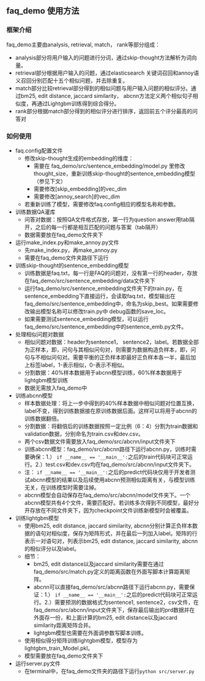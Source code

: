 ## faq_demo 使用方法

### 框架介绍

faq_demo主要由analysis, retrieval, match， rank等部分组成：

- analysis部分将用户输入的问题进行分词，通过skip-thought方法解析为词向量。
- retrieval部分根据用户输入的问题，通过elasticsearch 关键词召回和annoy语义召回分别匹配十五个相似问题，并去除重复。
- match部分比较retrieval部分得到的相似问题与用户输入问题的相似评分。通过bm25, edit distance, jaccard similarity， abcnn方法定义两个相似句子相似度，再通过Lightgbm训练得到综合得分。
- rank部分根据match部分得到的相似评分进行排序，返回前五个评分最高的问答对





### 如何使用

- faq.config配置文件
  - 修改skip-thought生成的embedding的维度：
    - 需要在 faq_demo/src/sentence_embedding/model.py 里修改thought_size，重新训练skip-thought的sentence_embedding模型（参见下文）
    - 需要修改[skip_embedding]的vec_dim
    - 需要修改[annoy_search]的vec_dim
  - 若重新训练了模型，需要修改faq.config相应的模型名称和参数。
- 训练数据QA灌库
  - 问答对数据：按照QA文件格式存放，第一行为question answer用tab隔开，之后的每一行都是相互匹配的问题与答案（tab隔开）
  - 数据需要放在faq_demo文件夹下
- 运行make_index.py和make_annoy.py文件
  - 先make_index.py，再make_annoy.py
  - 需要在faq_demo文件夹路径下运行
- 训练skip-thought的sentence_embedding模型
  - 训练数据是faq.txt，每一行是FAQ的问题对，没有第一行的header，存放在faq_demo/src/sentence_embedding/data文件夹下
  - 运行faq_demo/src/sentence_embedding文件夹下的train.py，在sentence_embedding下直接运行，会读取faq.txt，模型输出在faq_demo/src/sentence_embedding中，命名为skip_best。如果需要修改输出模型名称可以修改train.py中 debug函数的save_loc。
  - 如果需要测试sentence_embedding模型，可以运行faq_demo/src/sentence_embedding中的sentence_emb.py文件。
- 处理相似问题对数据
  - 相似问题对数据：header为sentence1， sentence2，label。若数据全部为正样本，即，问句与其相似问句对，则需要为数据构造负样本，即，问句与不相似问句对。需要平衡的正负样本即最好正负样本各一半，最后加上标签label，1-表示相似，0-表示不相似。
  - 分割数据：40%样本数据用于abcnn模型训练，60%样本数据用于lightgbm模型训练
  - 数据无需放入faq_demo中
- 训练abcnn模型
  - 样本数据处理：将上一步中得到的40%样本数据中相似问题对位置互换，label不变，得到训练数据接在原训练数据后面。这样可以将用于abcnn的训练数据翻倍。
  - 分割数据：将翻倍后的训练数据按照一定比例（6：4）分割为train数据和validation数据，分别命名为train.csv和dev.csv。
  - 两个csv数据文件需要放入faq_demo/src/abcnn/input文件夹下
  - 训练abcnn模型：faq_demo/src/abcnn路径下运行abcnn.py，训练时需要确保：1.） `if __name__ == '__main__':`之后的train代码块可正常运行。2.）test.csv和dev.csv均在faq_demo/src/abcnn/input文件夹下。
  - 注： `if __name__ == '__main__':`之后的predict代码块仅用于开发者测试abcnn模型的结果以及后续使用abcnn预测相似距离有关，与模型训练无关，在训练模型时需要注掉。
  - abcnn模型会自动保存在faq_demo/src/abcnn/model文件夹下。一个abcnn模型共有4个文件，需要匹配好。若训练多次得到不同模型，最好分开存放在不同文件夹下，因为checkpoint文件训练新模型时会被覆盖。
- 训练lightgbm模型
  - 使用bm25, edit distance, jaccard similarity, abcnn分别计算正负样本数据的语句对相似度，保存为矩阵形式，并在最后一列加入label。矩阵的行表示一对语句对，列表示bm25, edit distance, jaccard similarity, abcnn的相似评分以及label。
  - 细节：
    - bm25, edit distance以及jaccard similarity需要在通过faq_demo/src/match.py定义的距离函数在外面写脚本计算距离矩阵。
    - abcnn可以直接faq_demo/src/abcnn路径下运行abcnn.py，需要保证：1.） `if __name__ == '__main__':`之后的predict代码块可正常运行。2.）需要预测的数据格式为sentence1, sentence2，csv文件，在faq_demo/src/abcnn/input文件夹下，保存最后输出的prd数据并在外面存一份，和上面计算的bm25, edit distance以及jaccard similarity距离矩阵合并。
    -  lightgbm模型也需要在外面调参数写脚本训练。
  - 使用相似得分矩阵训练lightgbm模型，模型存为lightgbm_train_Model.pkl。
  - 模型需要放在faq_demo文件夹下
- 运行server.py文件
  - 在terminal中，在faq_demo文件夹的路径下运行`python src/server.py`



